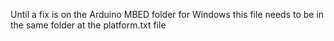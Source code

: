 Until a fix is on the Arduino MBED folder for Windows this file needs to be in the same folder at the platform.txt file
